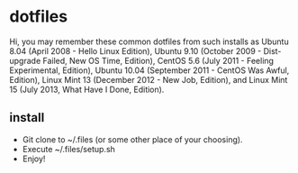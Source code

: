 dotfiles
========

Hi, you may remember these common dotfiles from such installs as Ubuntu 8.04 (April 2008 - Hello Linux Edition), Ubuntu 9.10 (October 2009 - Dist-upgrade Failed, New OS Time, Edition), CentOS 5.6 (July 2011 - Feeling Experimental, Edition), Ubuntu 10.04 (September 2011 - CentOS Was Awful, Edition), Linux Mint 13 (December 2012 - New Job, Edition), and Linux Mint 15 (July 2013, What Have I Done, Edition).

install
-------

- Git clone to ~/.files (or some other place of your choosing).
- Execute ~/.files/setup.sh
- Enjoy!
